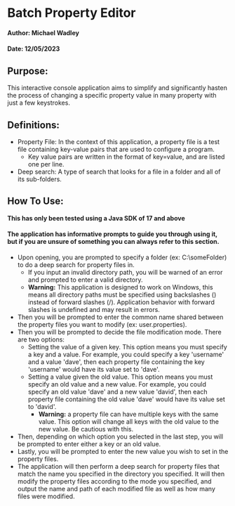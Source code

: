 
# Batch Property Editor
#### Author: Michael Wadley
#### Date: 12/05/2023

## Purpose:
This interactive console application aims to simplify and significantly hasten the process of changing a specific property value in many property with just a few keystrokes.

## Definitions:
* Property File: In the context of this application, a property file is a test file containing key-value pairs that are used to configure a program.
  * Key value pairs are written in the format of key=value, and are listed one per line.
* Deep search: A type of search that looks for a file in a folder and all of its sub-folders.

## How To Use:
**This has only been tested using a Java SDK of 17 and above**
#### The application has informative prompts to guide you through using it, but if you are unsure of something you can always refer to this section.

* Upon opening, you are prompted to specify a folder (ex: C:\someFolder) to do a deep search for property files in.
  * If you input an invalid directory path, you will be warned of an error and prompted to enter a valid directory.
  * **Warning:** This application is designed to work on Windows, this means all directory paths must be specified using backslashes (\) instead of forward slashes (/). Application behavior with forward slashes is undefined and may result in errors.
* Then you will be prompted to enter the common name shared between the property files you want to modify (ex: user.properties).
* Then you will be prompted to decide the file modification mode. There are two options:
  * Setting the value of a given key. This option means you must specify a key and a value. For example, you could specify a key 'username' and a value 'dave', then each property file containing the key 'username' would have its value set to 'dave'.
  * Setting a value given the old value. This option means you must specify an old value and a new value. For example, you could specify an old value 'dave' and a new value 'david', then each property file containing the old value 'dave' would have its value set to 'david'.
    * **Warning:** a property file can have multiple keys with the same value. This option will change all keys with the old value to the new value. Be cautious with this.
* Then, depending on which option you selected in the last step, you will be prompted to enter either a key or an old value.
* Lastly, you will be prompted to enter the new value you wish to set in the property files.
* The application will then perform a deep search for property files that match the name you specified in the directory you specified. It will then modify the property files according to the mode you specified, and output the name and path of each modified file as well as how many files were modified.
